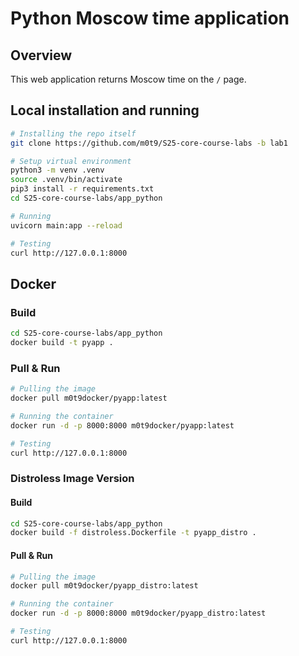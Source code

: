 # Python Moscow time application

## Overview

This web application returns Moscow time on the `/` page.

## Local installation and running

```bash
# Installing the repo itself
git clone https://github.com/m0t9/S25-core-course-labs -b lab1

# Setup virtual environment
python3 -m venv .venv
source .venv/bin/activate
pip3 install -r requirements.txt
cd S25-core-course-labs/app_python

# Running
uvicorn main:app --reload

# Testing
curl http://127.0.0.1:8000
```

## Docker

### Build

```bash
cd S25-core-course-labs/app_python
docker build -t pyapp .
```

### Pull & Run

```bash
# Pulling the image
docker pull m0t9docker/pyapp:latest

# Running the container
docker run -d -p 8000:8000 m0t9docker/pyapp:latest

# Testing
curl http://127.0.0.1:8000
```

### Distroless Image Version

#### Build

```bash
cd S25-core-course-labs/app_python
docker build -f distroless.Dockerfile -t pyapp_distro .
```

#### Pull & Run

```bash
# Pulling the image
docker pull m0t9docker/pyapp_distro:latest

# Running the container
docker run -d -p 8000:8000 m0t9docker/pyapp_distro:latest

# Testing
curl http://127.0.0.1:8000
```
